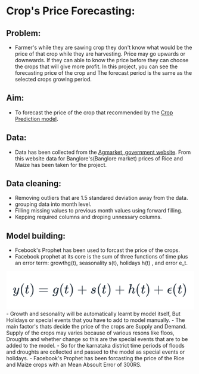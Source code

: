 # Crop's Price Forecasting:

## Problem:
- Farmer's while they are sawing crop they don't know what would be the price of that crop while they are harvesting. Price may go upwards or downwards. If they can able to know the price before they can choose the crops that will give more profit. In this project, you can see the forecasting price of the crop and The forecast period is the same as the selected crops growing period. 


## Aim:
- To forecast the price of the crop that recommended by the [Crop Prediction model](https://github.com/mohansaimandalapu/Famers-Amigo/tree/main/Crop_Identification).


## Data:
- Data has been collected from the [Agmarket, government website](https://agmarknet.gov.in/). From this website data for Banglore's(Banglore market) prices of Rice and Maize has been taken for the project.

## Data cleaning:
  - Removing outliers that are 1.5 standared deviation away from the data.
  - grouping data into month level.
  - Filling missing values to previous month values using forward filling.
  - Kepping required columns and droping unnessary columns.

## Model building:
- Fcebook's Prophet has been used to forcast the price of the crops.
- Facebook prophet at its core is the sum of three functions of time plus an error term: growthg(t), seasonality s(t), holidays h(t) , and error e_t.
<img src="images/prophet.png">
- Growth and sesonality will be automatically learnt by model itself, But Holidays or special events that you have to add to model manually.
- The main factor's thats decide the price of the crops are Supply and Demand. Supply of the crops may varies because of various resons like floos, Droughts and whether change so this are the special events that are to be added to the model.
- So for the karnataka district time periods of floods and droughts are collected and passed to the model as special events or holidays.
- Facebook's Prophet has been forcasting the price of the Rice and Maize crops with an Mean Absoult Error of 300RS.
